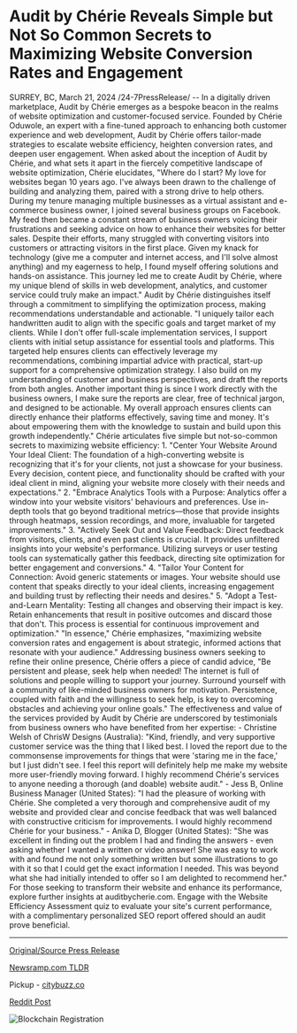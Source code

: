 # Audit by Chérie Reveals Simple but Not So Common Secrets to Maximizing Website Conversion Rates and Engagement

SURREY, BC, March 21, 2024 /24-7PressRelease/ -- In a digitally driven marketplace, Audit by Chérie emerges as a bespoke beacon in the realms of website optimization and customer-focused service. Founded by Chérie Oduwole, an expert with a fine-tuned approach to enhancing both customer experience and web development, Audit by Chérie offers tailor-made strategies to escalate website efficiency, heighten conversion rates, and deepen user engagement.  When asked about the inception of Audit by Chérie, and what sets it apart in the fiercely competitive landscape of website optimization, Chérie elucidates, "Where do I start? My love for websites began 10 years ago. I've always been drawn to the challenge of building and analyzing them, paired with a strong drive to help others. During my tenure managing multiple businesses as a virtual assistant and e-commerce business owner, I joined several business groups on Facebook. My feed then became a constant stream of business owners voicing their frustrations and seeking advice on how to enhance their websites for better sales. Despite their efforts, many struggled with converting visitors into customers or attracting visitors in the first place. Given my knack for technology (give me a computer and internet access, and I'll solve almost anything) and my eagerness to help, I found myself offering solutions and hands-on assistance. This journey led me to create Audit by Chérie, where my unique blend of skills in web development, analytics, and customer service could truly make an impact."  Audit by Chérie distinguishes itself through a commitment to simplifying the optimization process, making recommendations understandable and actionable. "I uniquely tailor each handwritten audit to align with the specific goals and target market of my clients. While I don't offer full-scale implementation services, I support clients with initial setup assistance for essential tools and platforms. This targeted help ensures clients can effectively leverage my recommendations, combining impartial advice with practical, start-up support for a comprehensive optimization strategy. I also build on my understanding of customer and business perspectives, and draft the reports from both angles. Another important thing is since I work directly with the business owners, I make sure the reports are clear, free of technical jargon, and designed to be actionable. My overall approach ensures clients can directly enhance their platforms effectively, saving time and money. It's about empowering them with the knowledge to sustain and build upon this growth independently."  Chérie articulates five simple but not-so-common secrets to maximizing website efficiency:  1. "Center Your Website Around Your Ideal Client: The foundation of a high-converting website is recognizing that it's for your clients, not just a showcase for your business. Every decision, content piece, and functionality should be crafted with your ideal client in mind, aligning your website more closely with their needs and expectations."  2. "Embrace Analytics Tools with a Purpose: Analytics offer a window into your website visitors' behaviours and preferences. Use in-depth tools that go beyond traditional metrics—those that provide insights through heatmaps, session recordings, and more, invaluable for targeted improvements."  3. "Actively Seek Out and Value Feedback: Direct feedback from visitors, clients, and even past clients is crucial. It provides unfiltered insights into your website's performance. Utilizing surveys or user testing tools can systematically gather this feedback, directing site optimization for better engagement and conversions."  4. "Tailor Your Content for Connection: Avoid generic statements or images. Your website should use content that speaks directly to your ideal clients, increasing engagement and building trust by reflecting their needs and desires."  5. "Adopt a Test-and-Learn Mentality: Testing all changes and observing their impact is key. Retain enhancements that result in positive outcomes and discard those that don't. This process is essential for continuous improvement and optimization."  "In essence," Chérie emphasizes, "maximizing website conversion rates and engagement is about strategic, informed actions that resonate with your audience."  Addressing business owners seeking to refine their online presence, Chérie offers a piece of candid advice, "Be persistent and please, seek help when needed! The internet is full of solutions and people willing to support your journey. Surround yourself with a community of like-minded business owners for motivation. Persistence, coupled with faith and the willingness to seek help, is key to overcoming obstacles and achieving your online goals."  The effectiveness and value of the services provided by Audit by Chérie are underscored by testimonials from business owners who have benefited from her expertise:  - Christine Welsh of ChrisW Designs (Australia): "Kind, friendly, and very supportive customer service was the thing that I liked best. I loved the report due to the commonsense improvements for things that were 'staring me in the face,' but I just didn't see. I feel this report will definitely help me make my website more user-friendly moving forward. I highly recommend Chérie's services to anyone needing a thorough (and doable) website audit."  - Jess B, Online Business Manager (United States): "I had the pleasure of working with Chérie. She completed a very thorough and comprehensive audit of my website and provided clear and concise feedback that was well balanced with constructive criticism for improvements. I would highly recommend Chérie for your business."  - Anika D, Blogger (United States): "She was excellent in finding out the problem I had and finding the answers - even asking whether I wanted a written or video answer! She was easy to work with and found me not only something written but some illustrations to go with it so that I could get the exact information I needed. This was beyond what she had initially intended to offer so I am delighted to recommend her."  For those seeking to transform their website and enhance its performance, explore further insights at auditbycherie.com. Engage with the Website Efficiency Assessment quiz to evaluate your site's current performance, with a complimentary personalized SEO report offered should an audit prove beneficial. 

---

[Original/Source Press Release](https://www.24-7pressrelease.com/press-release/509376/audit-by-ch%C3%A9rie-reveals-simple-but-not-so-common-secrets-to-maximizing-website-conversion-rates-and-engagement)
                    

[Newsramp.com TLDR](https://newsramp.com/curated-news/audit-by-cherie-tailor-made-strategies-to-enhance-website-efficiency/610304f201fb91a5a1271d0a21f38055) 


Pickup - [citybuzz.co](https://citybuzz.co/2024/03/21/audit-by-cherie-empowering-businesses-with-tailored-website-optimization)
 



[Reddit Post](https://www.reddit.com/r/newsramp/comments/1bk0pk9/audit_by_chérie_tailormade_strategies_to_enhance/) 



![Blockchain Registration](https://cdn.newsramp.app/24-7PressRelease/qrcode/243/21/calmTZBC.webp)